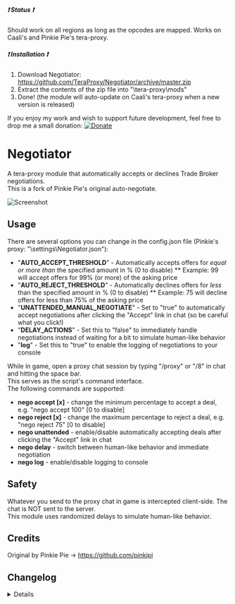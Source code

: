 ##### :heavy_exclamation_mark: Status :heavy_exclamation_mark:
Should work on all regions as long as the opcodes are mapped. Works on Caali's and Pinkie Pie's tera-proxy.  

##### :heavy_exclamation_mark: Installation :heavy_exclamation_mark:
1) Download Negotiator: https://github.com/TeraProxy/Negotiator/archive/master.zip
2) Extract the contents of the zip file into "\tera-proxy\mods\"
3) Done! (the module will auto-update on Caali's tera-proxy when a new version is released)
  
If you enjoy my work and wish to support future development, feel free to drop me a small donation: [![Donate](https://www.paypalobjects.com/webstatic/en_US/i/buttons/PP_logo_h_100x26.png)](https://www.paypal.com/cgi-bin/webscr?cmd=_donations&business=A3KBZUCSEQ5RJ)

# Negotiator
A tera-proxy module that automatically accepts or declines Trade Broker negotiations.  
This is a fork of Pinkie Pie's original auto-negotiate.  

![Screenshot](https://i.imgur.com/uB74X4o.png)

## Usage
There are several options you can change in the config.json file (Pinkie's proxy: "\settings\Negotiator.json"):  
  
* "**AUTO_ACCEPT_THRESHOLD**" - Automatically accepts offers for *equal or more than* the specified amount in % (0 to disable)
** Example: 99 will accept offers for 99% (or more) of the asking price
* "**AUTO_REJECT_THRESHOLD**" - Automatically declines offers for *less* than the specified amount in % (0 to disable)
** Example: 75 will decline offers for less than 75% of the asking price
* "**UNATTENDED_MANUAL_NEGOTIATE**" - Set to "true" to automatically accept negotiations after clicking the "Accept" link in chat (so be careful what you click!)
* "**DELAY_ACTIONS**" - Set this to "false" to immediately handle negotiations instead of waiting for a bit to simulate human-like behavior
* "**log**" - Set this to "true" to enable the logging of negotiations to your console
  
While in game, open a proxy chat session by typing "/proxy" or "/8" in chat and hitting the space bar.  
This serves as the script's command interface.  
The following commands are supported:  
  
* **nego accept [x]** - change the minimum percentage to accept a deal, e.g. "nego accept 100" [0 to disable]
* **nego reject [x]** - change the maximum percentage to reject a deal, e.g. "nego reject 75" [0 to disable]
* **nego unattended** - enable/disable automatically accepting deals after clicking the "Accept" link in chat
* **nego delay** - switch between human-like behavior and immediate negotiation
* **nego log** - enable/disable logging to console

## Safety
Whatever you send to the proxy chat in game is intercepted client-side. The chat is NOT sent to the server.  
This module uses randomized delays to simulate human-like behavior.  

## Credits
Original by Pinkie Pie -> https://github.com/pinkipi

## Changelog
<details>

### 1.0.0
* [*] BigInt compatibility
* [+] Added auto-update support on Caali's proxy
* [+] Added optional negotiation logging to console
* [+] Added ingame commands
* [+] Added display of item names and amount
* [~] Moved settings to config file

</details>